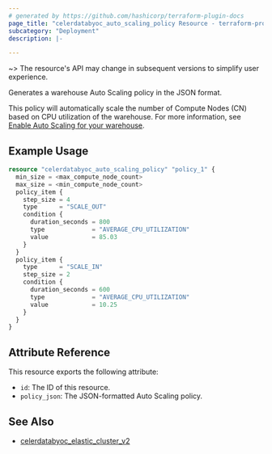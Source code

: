```yaml
---
# generated by https://github.com/hashicorp/terraform-plugin-docs
page_title: "celerdatabyoc_auto_scaling_policy Resource - terraform-provider-celerdatabyoc"
subcategory: "Deployment"
description: |-

---
```


~> The resource's API may change in subsequent versions to simplify user experience.

Generates a warehouse Auto Scaling policy in the JSON format.

This policy will automatically scale the number of Compute Nodes (CN) based on CPU utilization of the warehouse. For more information, 
see [Enable Auto Scaling for your warehouse](https://docs.celerdata.com/BYOC/docs/cluster_management/scale_cluster#auto-scaling).

## Example Usage

```terraform
resource "celerdatabyoc_auto_scaling_policy" "policy_1" {
  min_size = <max_compute_node_count>
  max_size = <min_compute_node_count>
  policy_item {
    step_size = 4
    type      = "SCALE_OUT"
    condition {
      duration_seconds = 800
      type             = "AVERAGE_CPU_UTILIZATION"
      value            = 85.03
    }
  }
  policy_item {
    type      = "SCALE_IN"
    step_size = 2
    condition {
      duration_seconds = 600
      type             = "AVERAGE_CPU_UTILIZATION"
      value            = 10.25
    }
  }
}
```

## Attribute Reference

This resource exports the following attribute:

- `id`: The ID of this resource.
- `policy_json`: The JSON-formatted Auto Scaling policy.

## See Also

- [celerdatabyoc_elastic_cluster_v2](../resources/elastic_cluster_v2.md)
